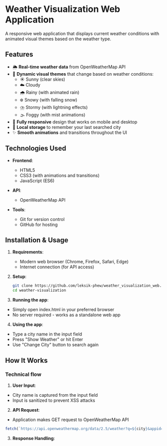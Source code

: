 # Weather Visualization Web Application

A responsive web application that displays current weather conditions with animated visual themes based on the weather type.

## Features

- 🌦 **Real-time weather data** from OpenWeatherMap API
- 🎨 **Dynamic visual themes** that change based on weather conditions:
  - ☀️ Sunny (clear skies)
  - ☁️ Cloudy 
  - 🌧️ Rainy (with animated rain)
  - ❄️ Snowy (with falling snow)
  - ⛈️ Stormy (with lightning effects)
  - 🌫️ Foggy (with mist animations)
- 📱 **Fully responsive** design that works on mobile and desktop
- 💾 **Local storage** to remember your last searched city
- ✨ **Smooth animations** and transitions throughout the UI

## Technologies Used

- **Frontend**:
  - HTML5
  - CSS3 (with animations and transitions)
  - JavaScript (ES6)
  
- **API**:
  - OpenWeatherMap API

- **Tools**:
  - Git for version control
  - GitHub for hosting

## Installation & Usage

1. **Requirements**:
   - Modern web browser (Chrome, Firefox, Safari, Edge)
   - Internet connection (for API access)

2. **Setup**:
   ```bash
   git clone https://github.com/leksik-phew/weather_visualization_web.git
   cd weather-visualization
   ```
3. **Running the app**:
  - Simply open index.html in your preferred browser
  - No server required - works as a standalone web app

4. **Using the app**:
  - Type a city name in the input field
  - Press "Show Weather" or hit Enter
  - Use "Change City" button to search again

## How It Works
### Technical flow

1. **User Input**:
  - City name is captured from the input field
  - Input is sanitized to prevent XSS attacks

2. **API Request**:
  - Application makes GET request to OpenWeatherMap API
  ```javascript
  fetch(`https://api.openweathermap.org/data/2.5/weather?q=${city}&appid=${apiKey}&units=metric`)
  ```

3. **Response Handling**:
